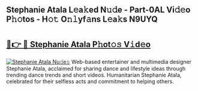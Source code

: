 ## Stephanie Atala L𝚎a𝚔ed N𝚞𝚍e - Part-0AL Vi𝚍𝚎o P𝚑𝚘tos - H𝚘𝚝 O𝚗𝚕yf𝚊ns L𝚎a𝚔s N9UYQ

# <h2><a href="http://kfebhzk.oniu.top/?m=Stephanie+Atala">🔗👉 🔴 Stephanie Atala P𝚑ot𝚘𝚜 V𝚒d𝚎o</a></h2>

[![Stephanie Atala Nu𝚍e𝚜](https://i.imgur.com/0qMVB7G.gif)](http://kfebhzk.oniu.top/?m=Stephanie+Atala)
Web-based entertainer and multimedia designer Stephanie Atala, acclaimed for sharing dance and lifestyle ideas through trending dance trends and short videos. Humanitarian Stephanie Atala, celebrated for their selfless acts and commitment to helping others.  
